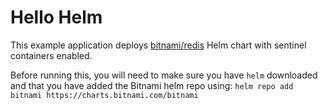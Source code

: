 # Hello Helm

This example application deploys [bitnami/redis](https://github.com/bitnami/charts/tree/master/bitnami/redis) Helm chart 
with sentinel containers enabled.

Before running this, you will need to make sure you have `helm` downloaded and that you have added the 
Bitnami helm repo using: `helm repo add bitnami https://charts.bitnami.com/bitnami`
